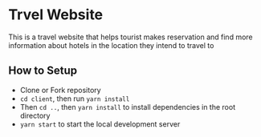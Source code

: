 # Trvel Website

This is a travel website that helps tourist makes reservation and find more information about
hotels in the location they intend to travel to

## How to Setup

-   Clone or Fork repository
-   `cd client`, then run `yarn install`
-   Then `cd ..`, then `yarn install` to install dependencies in the root directory
-   `yarn start` to start the local development server
